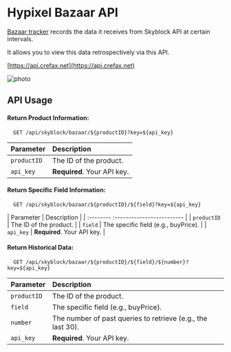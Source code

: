 
# Hypixel Bazaar API

[Bazaar tracker](https://github.com/Crefax/bazaar-tracker) records the data it receives from Skyblock API at certain intervals.

It allows you to view this data retrospectively via this API.

[https://api.crefax.net](https://api.crefax.net)

![photo](https://i.ibb.co/4WY31qV/Ekran-g-r-nt-s-2024-09-26-224532.png)

## API Usage

#### Return Product Information:

```
  GET /api/skyblock/bazaar/${productID}?key=${api_key}
```

| Parameter | Description                |
| :-------- | :------------------------- |
| `productID` | The ID of the product. |
| `api_key` | **Required**. Your API key. |


#### Return Specific Field Information:

```
  GET /api/skyblock/bazaar/${productID}/${field}?key=${api_key}
```
| Parameter | Description                |
| :--------  :------------------------- |
| `productID` |  The ID of the product. |
| `field` | The specific field (e.g., buyPrice). |
| `api_key` | **Required**. Your API key. |

#### Return Historical Data:

```
  GET /api/skyblock/bazaar/${productID}/${field}/${number}?key=${api_key}
```
| Parameter | Description                |
| :-------- | :------------------------- |
| `productID` | The ID of the product. |
| `field` | The specific field (e.g., buyPrice). |
| `number` | The number of past queries to retrieve (e.g., the last 30). |
| `api_key` | **Required**. Your API key. |

  
